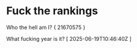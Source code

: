 # Fuck the rankings

Who the hell am I?
{ 21670575 }

What fucking year is it?
[ 2025-06-19T10:46:40Z ]
